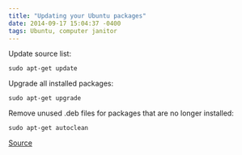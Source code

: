 ```yaml
---
title: "Updating your Ubuntu packages"
date: 2014-09-17 15:04:37 -0400
tags: Ubuntu, computer janitor
---
```


Update source list:

```
sudo apt-get update
```

Upgrade all installed packages:

```
sudo apt-get upgrade
```

Remove unused .deb files for packages that are no longer installed:

```
sudo apt-get autoclean
```

[Source](https://help.ubuntu.com/community/AptGet/Howto)
